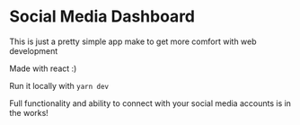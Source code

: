 # Social Media Dashboard
This is just a pretty simple app make to get more comfort with web development

Made with react :)

Run it locally with `yarn dev`

Full functionality and ability to connect with your social media accounts is in the works!
